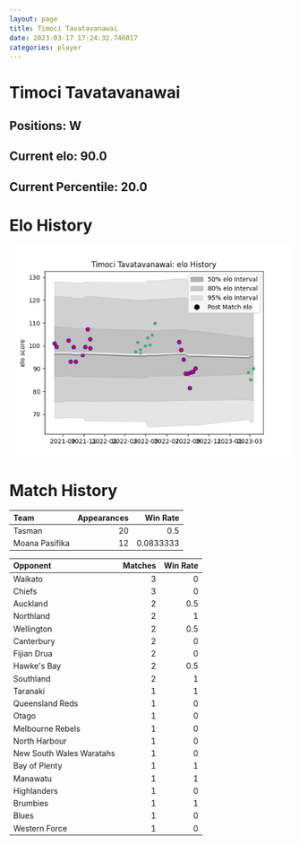 ```yaml
---  
layout: page  
title: Timoci Tavatavanawai  
date: 2023-03-17 17:24:32.746017  
categories: player  
---
```

# Timoci Tavatavanawai

## Positions: W

## Current elo: 90.0

## Current Percentile: 20.0

# Elo History


![elo history](history_TimociTavatavanawai.png)
# Match History


| Team           |   Appearances |   Win Rate |
|:---------------|--------------:|-----------:|
| Tasman         |            20 |  0.5       |
| Moana Pasifika |            12 |  0.0833333 |

| Opponent                 |   Matches |   Win Rate |
|:-------------------------|----------:|-----------:|
| Waikato                  |         3 |        0   |
| Chiefs                   |         3 |        0   |
| Auckland                 |         2 |        0.5 |
| Northland                |         2 |        1   |
| Wellington               |         2 |        0.5 |
| Canterbury               |         2 |        0   |
| Fijian Drua              |         2 |        0   |
| Hawke's Bay              |         2 |        0.5 |
| Southland                |         2 |        1   |
| Taranaki                 |         1 |        1   |
| Queensland Reds          |         1 |        0   |
| Otago                    |         1 |        0   |
| Melbourne Rebels         |         1 |        0   |
| North Harbour            |         1 |        0   |
| New South Wales Waratahs |         1 |        0   |
| Bay of Plenty            |         1 |        1   |
| Manawatu                 |         1 |        1   |
| Highlanders              |         1 |        0   |
| Brumbies                 |         1 |        1   |
| Blues                    |         1 |        0   |
| Western Force            |         1 |        0   |